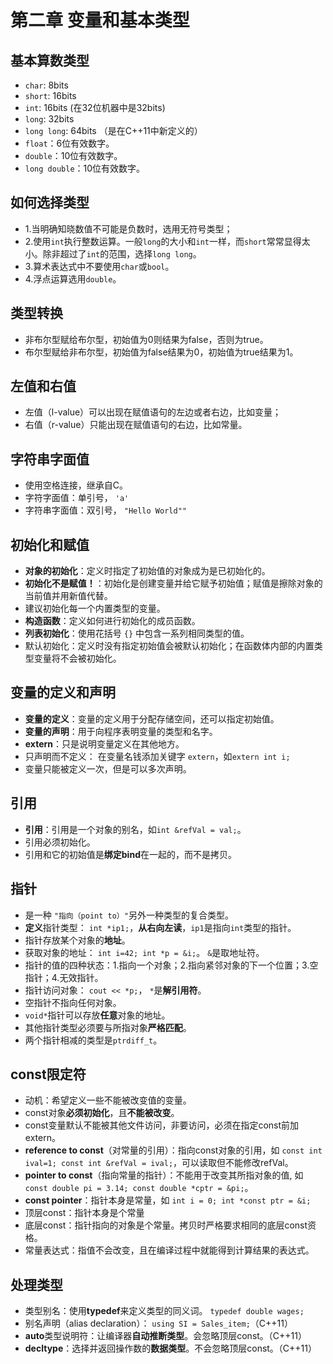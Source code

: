 # 第二章 变量和基本类型

## 基本算数类型
- `char`: 8bits
- `short`: 16bits
- `int`: 16bits (在32位机器中是32bits)
- `long`: 32bits
- `long long`: 64bits （是在C++11中新定义的）
- `float`：6位有效数字。
- `double`：10位有效数字。
- `long double`：10位有效数字。

## 如何选择类型
- 1.当明确知晓数值不可能是负数时，选用无符号类型；
- 2.使用`int`执行整数运算。一般`long`的大小和`int`一样，而`short`常常显得太小。除非超过了`int`的范围，选择`long long`。
- 3.算术表达式中不要使用`char`或`bool`。
- 4.浮点运算选用`double`。

## 类型转换
- 非布尔型赋给布尔型，初始值为0则结果为false，否则为true。
- 布尔型赋给非布尔型，初始值为false结果为0，初始值为true结果为1。

## 左值和右值
- 左值（l-value）可以出现在赋值语句的左边或者右边，比如变量；
- 右值（r-value）只能出现在赋值语句的右边，比如常量。

## 字符串字面值
- 使用空格连接，继承自C。
- 字符字面值：单引号， `'a'`
- 字符串字面值：双引号， `"Hello World""`

## 初始化和赋值
- **对象的初始化**：定义时指定了初始值的对象成为是已初始化的。
- **初始化不是赋值！**：初始化是创建变量并给它赋予初始值；赋值是擦除对象的当前值并用新值代替。
- 建议初始化每一个内置类型的变量。
- **构造函数**：定义如何进行初始化的成员函数。
- **列表初始化**：使用花括号 `{}` 中包含一系列相同类型的值。
- 默认初始化：定义时没有指定初始值会被默认初始化；在函数体内部的内置类型变量将不会被初始化。

## 变量的定义和声明
- **变量的定义**：变量的定义用于分配存储空间，还可以指定初始值。
- **变量的声明**：用于向程序表明变量的类型和名字。
- **extern**：只是说明变量定义在其他地方。
- 只声明而不定义： 在变量名钱添加关键字 `extern`，如`extern int i;`
- 变量只能被定义一次，但是可以多次声明。

## 引用
- **引用**：引用是一个对象的别名，如`int &refVal = val;`。
- 引用必须初始化。
- 引用和它的初始值是**绑定bind**在一起的，而不是拷贝。

## 指针
- 是一种 `"指向（point to）"`另外一种类型的复合类型。
- **定义**指针类型： `int *ip1;`，**从右向左读**，`ip1`是指向`int`类型的指针。
- 指针存放某个对象的**地址**。
- 获取对象的地址： `int i=42; int *p = &i;`。 `&`是取地址符。
- 指针的值的四种状态：1.指向一个对象；2.指向紧邻对象的下一个位置；3.空指针；4.无效指针。
- 指针访问对象： `cout << *p;`， `*`是**解引用符**。
- 空指针不指向任何对象。
- `void*`指针可以存放**任意**对象的地址。
- 其他指针类型必须要与所指对象**严格匹配**。
- 两个指针相减的类型是`ptrdiff_t`。

## const限定符
- 动机：希望定义一些不能被改变值的变量。
- const对象**必须初始化**，且**不能被改变**。
- const变量默认不能被其他文件访问，非要访问，必须在指定const前加extern。
- **reference to const**（对常量的引用）：指向const对象的引用，如 `const int ival=1; const int &refVal = ival;`，可以读取但不能修改refVal。
- **pointer to const**（指向常量的指针）：不能用于改变其所指对象的值, 如 `const double pi = 3.14; const double *cptr = &pi;`。
- **const pointer**：指针本身是常量，如 `int i = 0; int *const ptr = &i;`
- 顶层const：指针本身是个常量
- 底层const：指针指向的对象是个常量。拷贝时严格要求相同的底层const资格。
- 常量表达式：指值不会改变，且在编译过程中就能得到计算结果的表达式。

## 处理类型
- 类型别名：使用**typedef**来定义类型的同义词。 `typedef double wages;`
- 别名声明（alias declaration）： `using SI = Sales_item;`（C++11）
- **auto**类型说明符：让编译器**自动推断类型**。会忽略顶层const。（C++11）
- **decltype**：选择并返回操作数的**数据类型**。不会忽略顶层const。（C++11）
